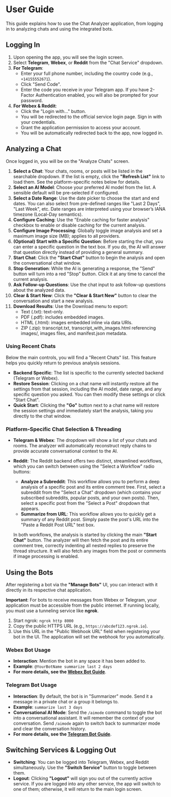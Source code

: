 # User Guide

This guide explains how to use the Chat Analyzer application, from logging in to analyzing chats and using the integrated bots.

## Logging In

1.  Upon opening the app, you will see the login screen.
2.  Select **Telegram**, **Webex**, or **Reddit** from the "Chat Service" dropdown.
3.  **For Telegram**:
    -   Enter your full phone number, including the country code (e.g., `+14155552671`).
    -   Click "Send Code".
    -   Enter the code you receive in your Telegram app. If you have 2-Factor Authentication enabled, you will also be prompted for your password.
4.  **For Webex & Reddit**:
    -   Click the "Login with..." button.
    -   You will be redirected to the official service login page. Sign in with your credentials.
    -   Grant the application permission to access your account.
    -   You will be automatically redirected back to the app, now logged in.

## Analyzing a Chat

Once logged in, you will be on the "Analyze Chats" screen.

1.  **Select a Chat**: Your chats, rooms, or posts will be listed in the searchable dropdown. If the list is empty, click the **"Refresh List"** link to load them. See the platform-specific notes below for details.
2.  **Select an AI Model**: Choose your preferred AI model from the list. A sensible default will be pre-selected if configured.
3.  **Select a Date Range**: Use the date picker to choose the start and end dates. You can also select from pre-defined ranges like "Last 2 Days", "Last Week", etc. Date ranges are interpreted using your browser’s IANA timezone (Local-Day semantics).
4.  **Configure Caching**: Use the "Enable caching for faster analysis" checkbox to enable or disable caching for the current analysis.
5.  **Configure Image Processing**: Globally toggle image analysis and set a maximum image size (MB); applies to all providers.
6.  **(Optional) Start with a Specific Question**: Before starting the chat, you can enter a specific question in the text box. If you do, the AI will answer that question directly instead of providing a general summary.
7.  **Start Chat**: Click the **"Start Chat"** button to begin the analysis and open the conversational chat window.
8.  **Stop Generation**: While the AI is generating a response, the "Send" button will turn into a red "Stop" button. Click it at any time to cancel the current analysis.
9.  **Ask Follow-up Questions**: Use the chat input to ask follow-up questions about the analyzed data.
10. **Clear & Start New**: Click the **"Clear & Start New"** button to clear the conversation and start a new analysis.
11. **Download Results**: Use the Download menu to export:
    - Text (.txt): text-only.
    - PDF (.pdf): includes embedded images.
    - HTML (.html): images embedded inline via data URIs.
    - ZIP (.zip): transcript.txt, transcript_with_images.html referencing images/, images files, and manifest.json metadata.

### Using Recent Chats

Below the main controls, you will find a "Recent Chats" list. This feature helps you quickly return to previous analysis sessions.

-   **Backend Specific**: The list is specific to the currently selected backend (Telegram or Webex).
-   **Restore Session**: Clicking on a chat name will instantly restore all the settings from that session, including the AI model, date range, and any specific question you asked. You can then modify these settings or click "Start Chat".
-   **Quick Start**: Clicking the **"Go"** button next to a chat name will restore the session settings *and* immediately start the analysis, taking you directly to the chat window.

### Platform-Specific Chat Selection & Threading

-   **Telegram & Webex**: The dropdown will show a list of your chats and rooms. The analyzer will automatically reconstruct reply chains to provide accurate conversational context to the AI.
-   **Reddit**: The Reddit backend offers two distinct, streamlined workflows, which you can switch between using the "Select a Workflow" radio buttons:
    -   **Analyze a Subreddit**: This workflow allows you to perform a deep analysis of a specific post and its entire comment tree. First, select a subreddit from the "Select a Chat" dropdown (which contains your subscribed subreddits, popular posts, and your own posts). Then, select a specific post from the "Select a Post" dropdown that appears.
    -   **Summarize from URL**: This workflow allows you to quickly get a summary of any Reddit post. Simply paste the post's URL into the "Paste a Reddit Post URL" text box.
    
    In both workflows, the analysis is started by clicking the main **"Start Chat"** button. The analyzer will then fetch the post and its entire comment tree, correctly indenting all nested replies to preserve the thread structure. It will also fetch any images from the post or comments if image processing is enabled.

## Using the Bots

After registering a bot via the **"Manage Bots"** UI, you can interact with it directly in its respective chat application.

**Important**: For bots to receive messages from Webex or Telegram, your application must be accessible from the public internet. If running locally, you must use a tunneling service like **ngrok**.
1.  Start ngrok: `ngrok http 8000`
2.  Copy the public HTTPS URL (e.g., `https://abcdef123.ngrok.io`).
3.  Use this URL in the "Public Webhook URL" field when registering your bot in the UI. The application will set the webhook for you automatically.

### Webex Bot Usage
-   **Interaction**: Mention the bot in any space it has been added to.
-   **Example**: `@YourBotName summarize last 2 days`
-   **For more details, see the [Webex Bot Guide](webex_bot_guide.md)**.

### Telegram Bot Usage
-   **Interaction**: By default, the bot is in "Summarizer" mode. Send it a message in a private chat or a group it belongs to.
-   **Example**: `summarize last 3 days`
-   **Conversational AI Mode**: Send the `/aimode` command to toggle the bot into a conversational assistant. It will remember the context of your conversation. Send `/aimode` again to switch back to summarizer mode and clear the conversation history.
-   **For more details, see the [Telegram Bot Guide](telegram_bot_guide.md)**.

## Switching Services & Logging Out

-   **Switching**: You can be logged into Telegram, Webex, and Reddit simultaneously. Use the **"Switch Service"** button to toggle between them.
-   **Logout**: Clicking **"Logout"** will sign you out of the currently active service. If you are logged into any other service, the app will switch to one of them; otherwise, it will return to the main login screen.
